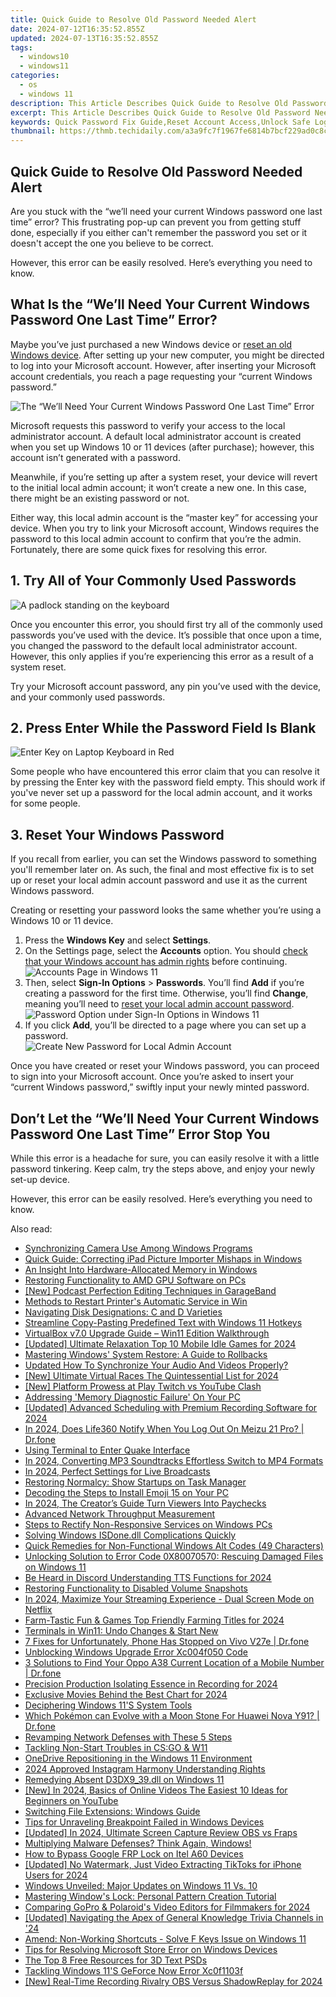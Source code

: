 ```yaml
---
title: Quick Guide to Resolve Old Password Needed Alert
date: 2024-07-12T16:35:52.855Z
updated: 2024-07-13T16:35:52.855Z
tags:
  - windows10
  - windows11
categories:
  - os
  - windows 11
description: This Article Describes Quick Guide to Resolve Old Password Needed Alert
excerpt: This Article Describes Quick Guide to Resolve Old Password Needed Alert
keywords: Quick Password Fix Guide,Reset Account Access,Unlock Safe Login,Alter Outdated Passwords,Forgotten Password Steps,Secure Account Update,Easy Password Recovery
thumbnail: https://thmb.techidaily.com/a3a9fc7f1967fe6814b7bcf229ad0c8c09fecb880f152e3279a23ce2f1e6acd7.jpg
---
```


## Quick Guide to Resolve Old Password Needed Alert

 Are you stuck with the “we’ll need your current Windows password one last time” error? This frustrating pop-up can prevent you from getting stuff done, especially if you either can't remember the password you set or it doesn't accept the one you believe to be correct.

 However, this error can be easily resolved. Here’s everything you need to know.

## What Is the “We’ll Need Your Current Windows Password One Last Time” Error?

 Maybe you’ve just purchased a new Windows device or [reset an old Windows device](https://www.makeuseof.com/tag/4-ways-factory-reset-windows-computer/). After setting up your new computer, you might be directed to log into your Microsoft account. However, after inserting your Microsoft account credentials, you reach a page requesting your “current Windows password.”

![The “We’ll Need Your Current Windows Password One Last Time” Error](https://static1.makeuseofimages.com/wordpress/wp-content/uploads/2023/08/the-we-ll-need-your-current-windows-password-one-last-time-error.jpg)

 Microsoft requests this password to verify your access to the local administrator account. A default local administrator account is created when you set up Windows 10 or 11 devices (after purchase); however, this account isn’t generated with a password.

 Meanwhile, if you’re setting up after a system reset, your device will revert to the initial local admin account; it won’t create a new one. In this case, there might be an existing password or not.

 Either way, this local admin account is the “master key” for accessing your device. When you try to link your Microsoft account, Windows requires the password to this local admin account to confirm that you’re the admin. Fortunately, there are some quick fixes for resolving this error.

## 1\. Try All of Your Commonly Used Passwords
![A padlock standing on the keyboard](https://static1.makeuseofimages.com/wordpress/wp-content/uploads/2023/08/password-pc-keyboard.jpg)

 Once you encounter this error, you should first try all of the commonly used passwords you’ve used with the device. It’s possible that once upon a time, you changed the password to the default local administrator account. However, this only applies if you’re experiencing this error as a result of a system reset.

 Try your Microsoft account password, any pin you’ve used with the device, and your commonly used passwords.

## 2\. Press Enter While the Password Field Is Blank
![Enter Key on Laptop Keyboard in Red](https://thmb.techidaily.com/14e8ddcfb81fc424c37a798e2f4fac450a83bd3f6d231984ceb0349e3e717f14.jpg)

 Some people who have encountered this error claim that you can resolve it by pressing the Enter key with the password field empty. This should work if you've never set up a password for the local admin account, and it works for some people.

## 3\. Reset Your Windows Password

 If you recall from earlier, you can set the Windows password to something you'll remember later on. As such, the final and most effective fix is to set up or reset your local admin account password and use it as the current Windows password.

 Creating or resetting your password looks the same whether you’re using a Windows 10 or 11 device.

1. Press the **Windows Key** and select **Settings**.
2. On the Settings page, select the **Accounts** option. You should [check that your Windows account has admin rights](https://www.makeuseof.com/check-windows-account-admin-rights/) before continuing.  
![Accounts Page in Windows 11](https://static1.makeuseofimages.com/wordpress/wp-content/uploads/2023/08/accounts-page-in-windows-11.jpg)
3. Then, select **Sign-In Options** \> **Passwords**. You’ll find **Add** if you’re creating a password for the first time. Otherwise, you’ll find **Change**, meaning you’ll need to [reset your local admin account password](https://www.makeuseof.com/tag/3-ways-to-reset-the-forgotten-windows-administrator-password/).  
![Password Option under Sign-In Options in Windows 11](https://static1.makeuseofimages.com/wordpress/wp-content/uploads/2023/08/password-option-under-sign-in-options-in-windows-11.jpg)
4. If you click **Add**, you’ll be directed to a page where you can set up a password.  
![Create New Password for Local Admin Account](https://static1.makeuseofimages.com/wordpress/wp-content/uploads/2023/08/create-new-password-for-local-admin-account.jpg)

 Once you have created or reset your Windows password, you can proceed to sign into your Microsoft account. Once you’re asked to insert your “current Windows password,” swiftly input your newly minted password.

## Don’t Let the “We’ll Need Your Current Windows Password One Last Time” Error Stop You

 While this error is a headache for sure, you can easily resolve it with a little password tinkering. Keep calm, try the steps above, and enjoy your newly set-up device.

 However, this error can be easily resolved. Here’s everything you need to know.



<ins class="adsbygoogle"
      style="display:block"
      data-ad-client="ca-pub-7571918770474297"
      data-ad-slot="8358498916"
      data-ad-format="auto"
      data-full-width-responsive="true"></ins>
<span class="atpl-alsoreadstyle">Also read:</span>
<div><ul>
<li><a href="https://win11-tips.techidaily.com/synchronizing-camera-use-among-windows-programs/"><u>Synchronizing Camera Use Among Windows Programs</u></a></li>
<li><a href="https://win11-tips.techidaily.com/quick-guide-correcting-ipad-picture-importer-mishaps-in-windows/"><u>Quick Guide: Correcting iPad Picture Importer Mishaps in Windows</u></a></li>
<li><a href="https://win11-tips.techidaily.com/an-insight-into-hardware-allocated-memory-in-windows/"><u>An Insight Into Hardware-Allocated Memory in Windows</u></a></li>
<li><a href="https://win11-tips.techidaily.com/restoring-functionality-to-amd-gpu-software-on-pcs/"><u>Restoring Functionality to AMD GPU Software on PCs</u></a></li>
<li><a href="https://extra-guidance.techidaily.com/new-podcast-perfection-editing-techniques-in-garageband/"><u>[New] Podcast Perfection  Editing Techniques in GarageBand</u></a></li>
<li><a href="https://win11-tips.techidaily.com/methods-to-restart-printers-automatic-service-in-win/"><u>Methods to Restart Printer's Automatic Service in Win</u></a></li>
<li><a href="https://win11-tips.techidaily.com/navigating-disk-designations-c-and-d-varieties/"><u>Navigating Disk Designations: C and D Varieties</u></a></li>
<li><a href="https://win11-tips.techidaily.com/streamline-copy-pasting-predefined-text-with-windows-11-hotkeys/"><u>Streamline Copy-Pasting Predefined Text with Windows 11 Hotkeys</u></a></li>
<li><a href="https://win11-tips.techidaily.com/virtualbox-v70-upgrade-guide-win11-edition-walkthrough/"><u>VirtualBox v7.0 Upgrade Guide – Win11 Edition Walkthrough</u></a></li>
<li><a href="https://screen-sharing-recording.techidaily.com/updated-ultimate-relaxation-top-10-mobile-idle-games-for-2024/"><u>[Updated] Ultimate Relaxation  Top 10 Mobile Idle Games for 2024</u></a></li>
<li><a href="https://win11-tips.techidaily.com/mastering-windows-system-restore-a-guide-to-rollbacks/"><u>Mastering Windows' System Restore: A Guide to Rollbacks</u></a></li>
<li><a href="https://ai-editing-video.techidaily.com/updated-how-to-synchronize-your-audio-and-videos-properly/"><u>Updated How To Synchronize Your Audio And Videos Properly?</u></a></li>
<li><a href="https://screen-capture.techidaily.com/new-ultimate-virtual-races-the-quintessential-list-for-2024/"><u>[New] Ultimate Virtual Races  The Quintessential List for 2024</u></a></li>
<li><a href="https://extra-guidance.techidaily.com/new-platform-prowess-at-play-twitch-vs-youtube-clash/"><u>[New] Platform Prowess at Play  Twitch vs YouTube Clash</u></a></li>
<li><a href="https://win11-tips.techidaily.com/addressing-memory-diagnostic-failure-on-your-pc/"><u>Addressing 'Memory Diagnostic Failure' On Your PC</u></a></li>
<li><a href="https://visual-screen-recording.techidaily.com/updated-advanced-scheduling-with-premium-recording-software-for-2024/"><u>[Updated] Advanced Scheduling with Premium Recording Software for 2024</u></a></li>
<li><a href="https://review-topics.techidaily.com/in-2024-does-life360-notify-when-you-log-out-on-meizu-21-pro-drfone-by-drfone-virtual-android/"><u>In 2024, Does Life360 Notify When You Log Out On Meizu 21 Pro? | Dr.fone</u></a></li>
<li><a href="https://win11-tips.techidaily.com/using-terminal-to-enter-quake-interface/"><u>Using Terminal to Enter Quake Interface</u></a></li>
<li><a href="https://audio-shaping.techidaily.com/in-2024-converting-mp3-soundtracks-effortless-switch-to-mp4-formats/"><u>In 2024, Converting MP3 Soundtracks Effortless Switch to MP4 Formats</u></a></li>
<li><a href="https://fox-cloud.techidaily.com/in-2024-perfect-settings-for-live-broadcasts/"><u>In 2024, Perfect Settings for Live Broadcasts</u></a></li>
<li><a href="https://win11-tips.techidaily.com/restoring-normalcy-show-startups-on-task-manager/"><u>Restoring Normalcy: Show Startups on Task Manager</u></a></li>
<li><a href="https://win11-tips.techidaily.com/decoding-the-steps-to-install-emoji-15-on-your-pc/"><u>Decoding the Steps to Install Emoji 15 on Your PC</u></a></li>
<li><a href="https://youtube-stream.techidaily.com/in-2024-the-creators-guide-turn-viewers-into-paychecks/"><u>In 2024, The Creator’s Guide  Turn Viewers Into Paychecks</u></a></li>
<li><a href="https://win11-tips.techidaily.com/advanced-network-throughput-measurement/"><u>Advanced Network Throughput Measurement</u></a></li>
<li><a href="https://win11-tips.techidaily.com/steps-to-rectify-non-responsive-services-on-windows-pcs/"><u>Steps to Rectify Non-Responsive Services on Windows PCs</u></a></li>
<li><a href="https://win11-tips.techidaily.com/solving-windows-isdonedll-complications-quickly/"><u>Solving Windows ISDone.dll Complications Quickly</u></a></li>
<li><a href="https://win11-tips.techidaily.com/quick-remedies-for-non-functional-windows-alt-codes-49-characters/"><u>Quick Remedies for Non-Functional Windows Alt Codes (49 Characters)</u></a></li>
<li><a href="https://win11-tips.techidaily.com/unlocking-solution-to-error-code-0x80070570-rescuing-damaged-files-on-windows-11/"><u>Unlocking Solution to Error Code 0X80070570: Rescuing Damaged Files on Windows 11</u></a></li>
<li><a href="https://discord-videos.techidaily.com/be-heard-in-discord-understanding-tts-functions-for-2024/"><u>Be Heard in Discord  Understanding TTS Functions for 2024</u></a></li>
<li><a href="https://win11-tips.techidaily.com/restoring-functionality-to-disabled-volume-snapshots/"><u>Restoring Functionality to Disabled Volume Snapshots</u></a></li>
<li><a href="https://extra-skills.techidaily.com/in-2024-maximize-your-streaming-experience-dual-screen-mode-on-netflix/"><u>In 2024, Maximize Your Streaming Experience - Dual Screen Mode on Netflix</u></a></li>
<li><a href="https://video-screen-grab.techidaily.com/farm-tastic-fun-and-games-top-friendly-farming-titles-for-2024/"><u>Farm-Tastic Fun & Games  Top Friendly Farming Titles for 2024</u></a></li>
<li><a href="https://win11-tips.techidaily.com/terminals-in-win11-undo-changes-and-start-new/"><u>Terminals in Win11: Undo Changes & Start New</u></a></li>
<li><a href="https://howto.techidaily.com/7-fixes-for-unfortunately-phone-has-stopped-on-vivo-v27e-drfone-by-drfone-fix-android-problems-fix-android-problems/"><u>7 Fixes for Unfortunately, Phone Has Stopped on Vivo V27e | Dr.fone</u></a></li>
<li><a href="https://win11-tips.techidaily.com/unblocking-windows-upgrade-error-xc004f050-code/"><u>Unblocking Windows Upgrade Error Xc004f050 Code</u></a></li>
<li><a href="https://android-location-track.techidaily.com/3-solutions-to-find-your-oppo-a38-current-location-of-a-mobile-number-drfone-by-drfone-virtual-android/"><u>3 Solutions to Find Your Oppo A38 Current Location of a Mobile Number | Dr.fone</u></a></li>
<li><a href="https://tiktok-video-recordings.techidaily.com/precision-production-isolating-essence-in-recording-for-2024/"><u>Precision Production  Isolating Essence in Recording for 2024</u></a></li>
<li><a href="https://youtube-stream.techidaily.com/exclusive-movies-behind-the-best-chart-for-2024/"><u>Exclusive Movies Behind the Best Chart for 2024</u></a></li>
<li><a href="https://win11-tips.techidaily.com/deciphering-windows-11s-system-tools/"><u>Deciphering Windows 11'S System Tools</u></a></li>
<li><a href="https://android-pokemon-go.techidaily.com/which-pokemon-can-evolve-with-a-moon-stone-for-huawei-nova-y91-drfone-by-drfone-virtual-android/"><u>Which Pokémon can Evolve with a Moon Stone For Huawei Nova Y91? | Dr.fone</u></a></li>
<li><a href="https://windows11.techidaily.com/revamping-network-defenses-with-these-5-steps/"><u>Revamping Network Defenses with These 5 Steps</u></a></li>
<li><a href="https://win11-tips.techidaily.com/tackling-non-start-troubles-in-csgo-and-w11/"><u>Tackling Non-Start Troubles in CS:GO & W11</u></a></li>
<li><a href="https://win11-tips.techidaily.com/onedrive-repositioning-in-the-windows-11-environment/"><u>OneDrive Repositioning in the Windows 11 Environment</u></a></li>
<li><a href="https://instagram-clips.techidaily.com/2024-approved-instagram-harmony-understanding-rights/"><u>2024 Approved  Instagram Harmony  Understanding Rights</u></a></li>
<li><a href="https://win11-tips.techidaily.com/remedying-absent-d3dx939dll-on-windows-11/"><u>Remedying Absent D3DX9_39.dll on Windows 11</u></a></li>
<li><a href="https://facebook-video-share.techidaily.com/new-in-2024-basics-of-online-videos-the-easiest-10-ideas-for-beginners-on-youtube/"><u>[New] In 2024, Basics of Online Videos  The Easiest 10 Ideas for Beginners on YouTube</u></a></li>
<li><a href="https://win11-tips.techidaily.com/switching-file-extensions-windows-guide/"><u>Switching File Extensions: Windows Guide</u></a></li>
<li><a href="https://win11-tips.techidaily.com/tips-for-unraveling-breakpoint-failed-in-windows-devices/"><u>Tips for Unraveling Breakpoint Failed in Windows Devices</u></a></li>
<li><a href="https://visual-screen-recording.techidaily.com/updated-in-2024-ultimate-screen-capture-review-obs-vs-fraps/"><u>[Updated] In 2024, Ultimate Screen Capture Review  OBS vs Fraps</u></a></li>
<li><a href="https://win11-tips.techidaily.com/multiplying-malware-defenses-think-again-windows/"><u>Multiplying Malware Defenses? Think Again, Windows!</u></a></li>
<li><a href="https://bypass-frp.techidaily.com/how-to-bypass-google-frp-lock-on-itel-a60-devices-by-drfone-android/"><u>How to Bypass Google FRP Lock on Itel A60 Devices</u></a></li>
<li><a href="https://tiktok-videos.techidaily.com/updated-no-watermark-just-video-extracting-tiktoks-for-iphone-users-for-2024/"><u>[Updated] No Watermark, Just Video  Extracting TikToks for iPhone Users for 2024</u></a></li>
<li><a href="https://win11-tips.techidaily.com/windows-unveiled-major-updates-on-windows-11-vs-10/"><u>Windows Unveiled: Major Updates on Windows 11 Vs. 10</u></a></li>
<li><a href="https://win11-tips.techidaily.com/mastering-windows-lock-personal-pattern-creation-tutorial/"><u>Mastering Window's Lock: Personal Pattern Creation Tutorial</u></a></li>
<li><a href="https://extra-lessons.techidaily.com/comparing-gopro-and-polaroids-video-editors-for-filmmakers-for-2024/"><u>Comparing GoPro & Polaroid's Video Editors for Filmmakers for 2024</u></a></li>
<li><a href="https://extra-approaches.techidaily.com/updated-navigating-the-apex-of-general-knowledge-trivia-channels-in-24/"><u>[Updated] Navigating the Apex of General Knowledge Trivia Channels in '24</u></a></li>
<li><a href="https://win11-tips.techidaily.com/amend-non-working-shortcuts-solve-f-keys-issue-on-windows-11/"><u>Amend: Non-Working Shortcuts - Solve F Keys Issue on Windows 11</u></a></li>
<li><a href="https://win11-tips.techidaily.com/tips-for-resolving-microsoft-store-error-on-windows-devices/"><u>Tips for Resolving Microsoft Store Error on Windows Devices</u></a></li>
<li><a href="https://extra-lessons.techidaily.com/the-top-8-free-resources-for-3d-text-psds/"><u>The Top 8 Free Resources for 3D Text PSDs</u></a></li>
<li><a href="https://win11-tips.techidaily.com/tackling-windows-11s-geforce-now-error-xc0f1103f/"><u>Tackling Windows 11'S GeForce Now Error Xc0f1103f</u></a></li>
<li><a href="https://desktop-recording.techidaily.com/new-real-time-recording-rivalry-obs-versus-shadowreplay-for-2024/"><u>[New] Real-Time Recording Rivalry  OBS Versus ShadowReplay for 2024</u></a></li>
</ul></div>
